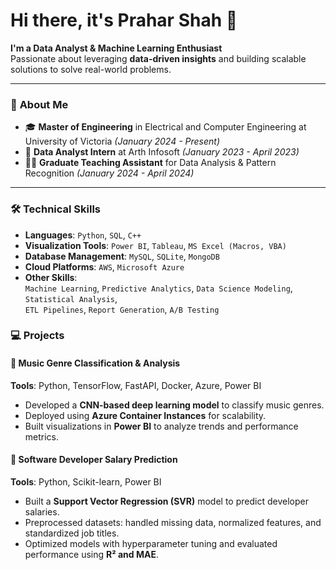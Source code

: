 # Hi there, it's Prahar Shah 👋

**I'm a Data Analyst & Machine Learning Enthusiast**  
Passionate about leveraging **data-driven insights** and building scalable solutions to solve real-world problems.

---

### 🚀 **About Me**
- 🎓 **Master of Engineering** in Electrical and Computer Engineering at University of Victoria *(January 2024 - Present)*
- 💼 **Data Analyst Intern** at Arth Infosoft *(January 2023 - April 2023)*
- 👨‍🏫 **Graduate Teaching Assistant** for Data Analysis & Pattern Recognition *(January 2024 - April 2024)*  

---

### 🛠️ **Technical Skills**
- **Languages**: `Python`, `SQL`, `C++`
- **Visualization Tools**: `Power BI`, `Tableau`, `MS Excel (Macros, VBA)`
- **Database Management**: `MySQL`, `SQLite`, `MongoDB`
- **Cloud Platforms**: `AWS`, `Microsoft Azure`
- **Other Skills**:  
  `Machine Learning`, `Predictive Analytics`, `Data Science Modeling`, `Statistical Analysis`,  
  `ETL Pipelines`, `Report Generation`, `A/B Testing`


### 💻 **Projects**

#### 🎵 Music Genre Classification & Analysis  
**Tools**: Python, TensorFlow, FastAPI, Docker, Azure, Power BI  
- Developed a **CNN-based deep learning model** to classify music genres.  
- Deployed using **Azure Container Instances** for scalability.  
- Built visualizations in **Power BI** to analyze trends and performance metrics.  

#### 💼 Software Developer Salary Prediction  
**Tools**: Python, Scikit-learn, Power BI  
- Built a **Support Vector Regression (SVR)** model to predict developer salaries.  
- Preprocessed datasets: handled missing data, normalized features, and standardized job titles.  
- Optimized models with hyperparameter tuning and evaluated performance using **R² and MAE**.  

